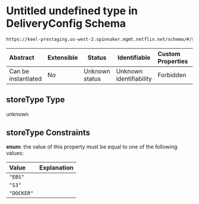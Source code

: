 # Untitled undefined type in DeliveryConfig Schema

```txt
https://keel-prestaging.us-west-2.spinnaker.mgmt.netflix.net/schema/#/$defs/ImageSpec/properties/storeType
```




| Abstract            | Extensible | Status         | Identifiable            | Custom Properties | Additional Properties | Access Restrictions | Defined In                                                    |
| :------------------ | ---------- | -------------- | ----------------------- | :---------------- | --------------------- | ------------------- | ------------------------------------------------------------- |
| Can be instantiated | No         | Unknown status | Unknown identifiability | Forbidden         | Allowed               | none                | [keel.schema.json\*](keel.schema.json "open original schema") |

## storeType Type

unknown

## storeType Constraints

**enum**: the value of this property must be equal to one of the following values:

| Value      | Explanation |
| :--------- | ----------- |
| `"EBS"`    |             |
| `"S3"`     |             |
| `"DOCKER"` |             |
